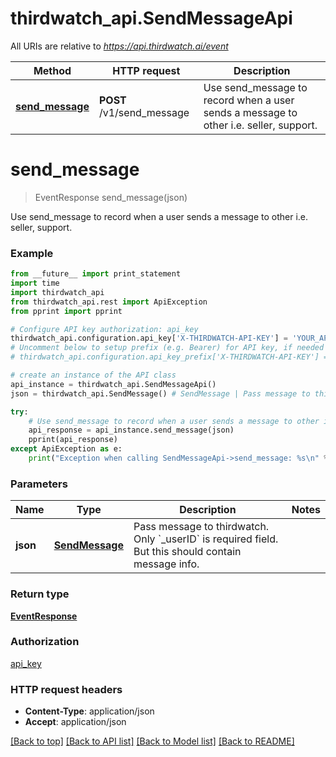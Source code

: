 # thirdwatch_api.SendMessageApi

All URIs are relative to *https://api.thirdwatch.ai/event*

Method | HTTP request | Description
------------- | ------------- | -------------
[**send_message**](SendMessageApi.md#send_message) | **POST** /v1/send_message | Use send_message to record when a user sends a message to other i.e. seller, support.


# **send_message**
> EventResponse send_message(json)

Use send_message to record when a user sends a message to other i.e. seller, support.

### Example 
```python
from __future__ import print_statement
import time
import thirdwatch_api
from thirdwatch_api.rest import ApiException
from pprint import pprint

# Configure API key authorization: api_key
thirdwatch_api.configuration.api_key['X-THIRDWATCH-API-KEY'] = 'YOUR_API_KEY'
# Uncomment below to setup prefix (e.g. Bearer) for API key, if needed
# thirdwatch_api.configuration.api_key_prefix['X-THIRDWATCH-API-KEY'] = 'Bearer'

# create an instance of the API class
api_instance = thirdwatch_api.SendMessageApi()
json = thirdwatch_api.SendMessage() # SendMessage | Pass message to thirdwatch. Only `_userID` is required field. But this should contain message info.

try: 
    # Use send_message to record when a user sends a message to other i.e. seller, support.
    api_response = api_instance.send_message(json)
    pprint(api_response)
except ApiException as e:
    print("Exception when calling SendMessageApi->send_message: %s\n" % e)
```

### Parameters

Name | Type | Description  | Notes
------------- | ------------- | ------------- | -------------
 **json** | [**SendMessage**](SendMessage.md)| Pass message to thirdwatch. Only &#x60;_userID&#x60; is required field. But this should contain message info. | 

### Return type

[**EventResponse**](EventResponse.md)

### Authorization

[api_key](../README.md#api_key)

### HTTP request headers

 - **Content-Type**: application/json
 - **Accept**: application/json

[[Back to top]](#) [[Back to API list]](../README.md#documentation-for-api-endpoints) [[Back to Model list]](../README.md#documentation-for-models) [[Back to README]](../README.md)

